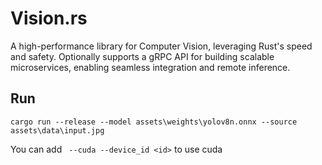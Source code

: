 # Vision.rs
A high-performance library for Computer Vision, leveraging Rust's speed and safety. Optionally supports a gRPC API for building scalable microservices, enabling seamless integration and remote inference.

## Run
```
cargo run --release --model assets\weights\yolov8n.onnx --source assets\data\input.jpg
```

You can add ``` --cuda --device_id <id>``` to use cuda